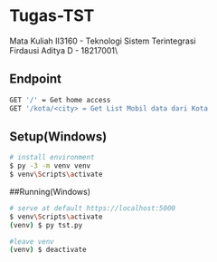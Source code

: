 # Tugas-TST
Mata Kuliah II3160 - Teknologi Sistem Terintegrasi\
Firdausi Aditya D - 18217001\

## Endpoint
```bash
GET '/' = Get home access
GET '/kota/<city> = Get List Mobil data dari Kota
```

## Setup(Windows)
```bash
# install environment
$ py -3 -m venv venv
$ venv\Scripts\activate
```

##Running(Windows)
```bash
# serve at default https://localhost:5000
$ venv\Scripts\activate
(venv) $ py tst.py

#leave venv
(venv) $ deactivate
```


